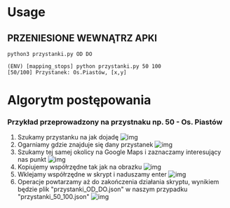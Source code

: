 # Usage

## PRZENIESIONE WEWNĄTRZ APKI

```
python3 przystanki.py OD DO

(ENV) [mapping_stops] python przystanki.py 50 100
[50/100] Przystanek: Os.Piastów, [x,y]
```

# Algorytm postępowania
### Przykład przeprowadzony na przystnaku np. 50 - Os. Piastów
1. Szukamy przystanku na jak dojadę
    ![img](http://i.imgur.com/ajJrcCy.png)
2. Ogarniamy gdzie znajduje się dany przystanek
    ![img](https://i.imgur.com/hG5hYfo.png)
3. Szukamy tej samej okolicy na Google Maps i zaznaczamy interesujący nas punkt
    ![img](http://i.imgur.com/xRqXloe.jpg)
4. Kopiujemy współrzędne tak jak na obrazku
    ![img](http://i.imgur.com/AA47T9b.png)
5. Wklejamy współrzędne w skrypt i naduszamy enter
    ![img](http://i.imgur.com/l9sNSbk.png)
6. Operacje powtarzamy aż do zakończenia działania skryptu, wynikiem będzie plik "przystanki_OD_DO.json" w naszym przypadku "przystanki_50_100.json"
    ![img](http://i.imgur.com/7HLnzGx.png)
